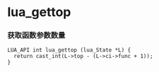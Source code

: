 # lua_gettop
### 获取函数参数数量
```
LUA_API int lua_gettop (lua_State *L) {
  return cast_int(L->top - (L->ci->func + 1));
}
```